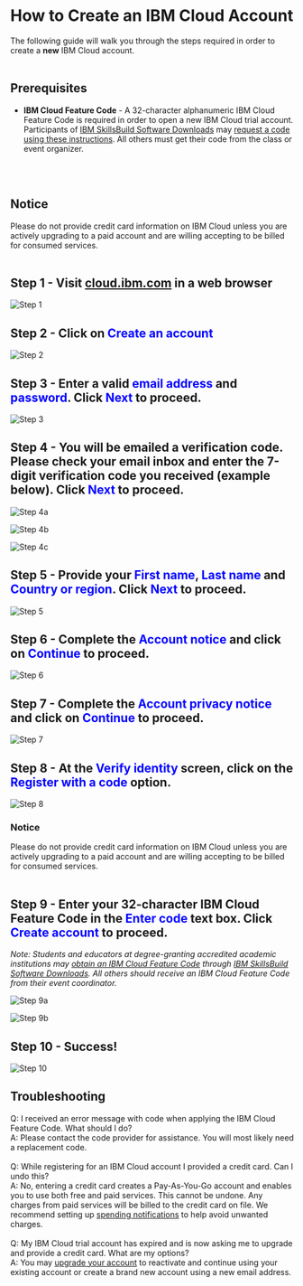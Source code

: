 # How to Create an IBM Cloud Account 

The following guide will walk you through the steps required in order to create a **new** IBM Cloud account.
<br />
<br />

## Prerequisites

- **IBM Cloud Feature Code** - A 32-character alphanumeric IBM Cloud Feature Code is required in order to open a new IBM Cloud trial account.  Participants of [IBM SkillsBuild Software Downloads](https://www.ibm.com/academic) may [request a code using these instructions](https://github.com/academic-initiative/documentation/blob/main/academic-initiative/how-to/How-to-request-and-IBM-Cloud-Feature-Code/readme.md).  All others must get their code from the class or event organizer.
<br />
<br />

## Notice
Please do not provide credit card information on IBM Cloud unless you are actively upgrading to a paid account and are willing accepting to be billed for consumed services.
<br />
<br />

## Step 1 - Visit [cloud.ibm.com](https://cloud.ibm.com) in a web browser

![Step 1](images/step-n1.png) 

## Step 2 - Click on <span style="color:blue">**Create an account**</span>

![Step 2](images/step-n2.png) 

## Step 3 - Enter a valid <span style="color:blue">**email address**</span> and <span style="color:blue">**password**</span>.  Click <span style="color:blue">**Next**</span> to proceed.

![Step 3](images/step-n3.png) 

## Step 4 - You will be emailed a verification code.  Please check your email inbox and enter the 7-digit verification code you received (example below).  Click <span style="color:blue">**Next**</span> to proceed.

![Step 4a](images/step-n4a.png)

![Step 4b](images/step-n4b.png)

![Step 4c](images/step-n4c.png)

## Step 5 - Provide your <span style="color:blue">**First name**</span>, <span style="color:blue">**Last name**</span> and <span style="color:blue">**Country or region**</span>. Click <span style="color:blue">**Next**</span> to proceed.

![Step 5](images/step-n5.png)

## Step 6 - Complete the <span style="color:blue">**Account notice**</span> and click on <span style="color:blue">**Continue**</span> to proceed.

![Step 6](images/step-n6.png)

## Step 7 - Complete the <span style="color:blue">**Account privacy notice**</span> and click on <span style="color:blue">**Continue**</span> to proceed.

![Step 7](images/step-n7.png)

## Step 8 - At the <span style="color:blue">**Verify identity**</span> screen, click on the <span style="color:blue">**Register with a code**</span> option.

![Step 8](images/step-n8.png)

### Notice
Please do not provide credit card information on IBM Cloud unless you are actively upgrading to a paid account and are willing accepting to be billed for consumed services.
<br />
<br />

## Step 9 - Enter your 32-character IBM Cloud Feature Code in the <span style="color:blue">**Enter code**</span> text box.  Click <span style="color:blue">**Create account**</span> to proceed.

_Note: Students and educators at degree-granting accredited academic institutions may [obtain an IBM Cloud Feature Code](https://github.com/academic-initiative/documentation/blob/main/academic-initiative/how-to/How-to-request-and-IBM-Cloud-Feature-Code/readme.md) through [IBM SkillsBuild Software Downloads](https://www.ibm.com/academic).  All others should receive an IBM Cloud Feature Code from their event coordinator._

![Step 9a](images/step-n9a.png)

![Step 9b](images/step-n9b.png)

## Step 10 - Success!

![Step 10](images/step-n10.png)

## Troubleshooting

Q: I received an error message with code when applying the IBM Cloud Feature Code.  What should I do?
<br />
A: Please contact the code provider for assistance.  You will most likely need a replacement code.
<br />
<br />
Q: While registering for an IBM Cloud account I provided a credit card.  Can I undo this?
<br />
A: No, entering a credit card creates a Pay-As-You-Go account and enables you to use both free and paid services. This cannot be undone.  Any charges from paid services will be billed to the credit card on file. We recommend setting up [spending notifications](https://cloud.ibm.com/docs/billing-usage?topic=billing-usage-spending) to help avoid unwanted charges.
<br />
<br />
Q: My IBM Cloud trial account has expired and is now asking me to upgrade and provide a credit card.  What are my options?
<br />
A: You may [upgrade your account](https://cloud.ibm.com/docs/account?topic=account-upgrading-account) to reactivate and continue using your existing account or create a brand new account using a new email address.
<br />

